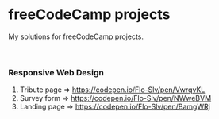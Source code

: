 # freeCodeCamp projects
My solutions for freeCodeCamp projects.

<br>

### Responsive Web Design
1. Tribute page => https://codepen.io/Flo-Slv/pen/VwrqvKL
2. Survey form => https://codepen.io/Flo-Slv/pen/NWweBVM
3. Landing page => https://codepen.io/Flo-Slv/pen/BamgWRj
